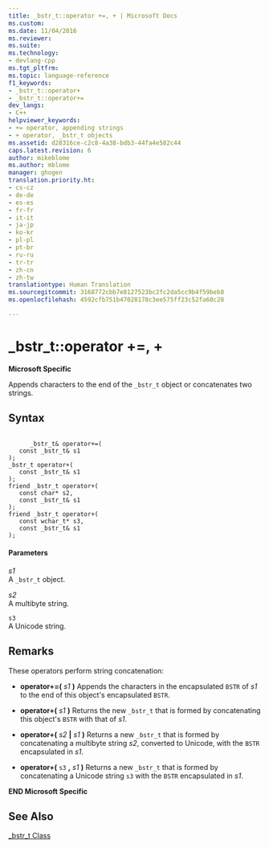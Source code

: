 ```yaml
---
title: _bstr_t::operator +=, + | Microsoft Docs
ms.custom: 
ms.date: 11/04/2016
ms.reviewer: 
ms.suite: 
ms.technology:
- devlang-cpp
ms.tgt_pltfrm: 
ms.topic: language-reference
f1_keywords:
- _bstr_t::operator+
- _bstr_t::operator+=
dev_langs:
- C++
helpviewer_keywords:
- += operator, appending strings
- + operator, _bstr_t objects
ms.assetid: d28316ce-c2c8-4a38-bdb3-44fa4e582c44
caps.latest.revision: 6
author: mikeblome
ms.author: mblome
manager: ghogen
translation.priority.ht:
- cs-cz
- de-de
- es-es
- fr-fr
- it-it
- ja-jp
- ko-kr
- pl-pl
- pt-br
- ru-ru
- tr-tr
- zh-cn
- zh-tw
translationtype: Human Translation
ms.sourcegitcommit: 3168772cbb7e8127523bc2fc2da5cc9b4f59beb8
ms.openlocfilehash: 4592cfb751b47028178c3ee575ff23c52fa60c28

---
```

# _bstr_t::operator +=, +
**Microsoft Specific**  
  
 Appends characters to the end of the `_bstr_t` object or concatenates two strings.  
  
## Syntax  
  
```  
  
      _bstr_t& operator+=(  
   const _bstr_t& s1   
);  
_bstr_t operator+(  
   const _bstr_t& s1   
);  
friend _bstr_t operator+(  
   const char* s2,  
   const _bstr_t& s1   
);  
friend _bstr_t operator+(  
   const wchar_t* s3,  
   const _bstr_t& s1   
);  
```  
  
#### Parameters  
 *s1*  
 A `_bstr_t` object.  
  
 *s2*  
 A multibyte string.  
  
 `s3`  
 A Unicode string.  
  
## Remarks  
 These operators perform string concatenation:  
  
-   **operator+=(**  *s1*  **)** Appends the characters in the encapsulated `BSTR` of *s1* to the end of this object's encapsulated `BSTR`.  
  
-   **operator+(**  *s1*  **)** Returns the new `_bstr_t` that is formed by concatenating this object's `BSTR` with that of *s1*.  
  
-   **operator+(**  *s2*  **&#124;**  *s1*  **)** Returns a new `_bstr_t` that is formed by concatenating a multibyte string *s2*, converted to Unicode, with the `BSTR` encapsulated in *s1*.  
  
-   **operator+(**  `s3` **,**  *s1*  **)** Returns a new `_bstr_t` that is formed by concatenating a Unicode string `s3` with the `BSTR` encapsulated in *s1*.  
  
 **END Microsoft Specific**  
  
## See Also  
 [_bstr_t Class](../cpp/bstr-t-class.md)


<!--HONumber=Jan17_HO1-->


